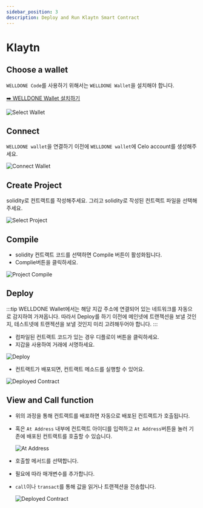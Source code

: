 ```yaml
---
sidebar_position: 3
description: Deploy and Run Klaytn Smart Contract
---
```


# Klaytn

## Choose a wallet

`WELLDONE Code`를 사용하기 위해서는 `WELLDONE Wallet`을 설치해야 합니다.

[➡️ WELLDONE Wallet 설치하기](https://chrome.google.com/webstore/detail/welldone-wallet/bmkakpenjmcpfhhjadflneinmhboecjf?hl=ko)

![Select Wallet](img/select-wallet.png?raw=true 'Select Wallet')

## Connect

`WELLDONE wallet`을 연결하기 이전에 `WELLDONE wallet`에 Celo account를 생성해주세요.

![Connect Wallet](img/connect-wallet-klaytn.png?raw=true 'Connect Wallet')

## Create Project

solidity로 컨트랙트를 작성해주세요. 그리고 solidity로 작성된 컨트랙트 파일을 선택해주세요.

![Select Project](img/create-project-celo.png?raw=true 'Select Project')

## Compile

- solidity 컨트랙트 코드를 선택하면 Compile 버튼이 활성화됩니다.
- Complie버튼을 클릭하세요.

![Project Compile](img/compile-klaytn.png?raw=true 'Project Compile')

## Deploy

:::tip
WELLDONE Wallet에서는 해당 지갑 주소에 연결되어 있는 네트워크를 자동으로 감지하여 가져옵니다. 따라서 Deploy를 하기 이전에 메인넷에 트랜젝션을 보낼 것인지, 테스트넷에 트랜젝션을 보낼 것인지 미리 고려해두어야 합니다.
:::

- 컴파일된 컨트랙트 코드가 있는 경우 디플로이 버튼을 클릭하세요.
- 지갑을 사용하여 거래에 서명하세요.

![Deploy](img/deploy-klaytn.png?raw=true 'Deploy')

- 컨트랙트가 배포되면, 컨트랙트 메소드를 실행할 수 있어요.

![Deployed Contract](img/call_view_celo.png?raw=true 'Deployed Contract')

## View and Call function

- 위의 과정을 통해 컨트랙트를 배포하면 자동으로 배포된 컨트랙트가 호출됩니다.
- 혹은 `At Address` 내부에 컨트랙트 아이디를 입력하고 `At Address`버튼을 눌러 기존에 배포된 컨트랙트를 호출할 수 있습니다.

  ![At Address](img/contract_address.png?raw=true 'At Address')

- 호출할 메서드를 선택합니다.
- 필요에 따라 매개변수를 추가합니다.
- `call`이나 `transact`를 통해 값을 읽거나 트랜젝션을 전송합니다.

  ![Deployed Contract](img/call_view_celo.png?raw=true 'Deployed Contract')
